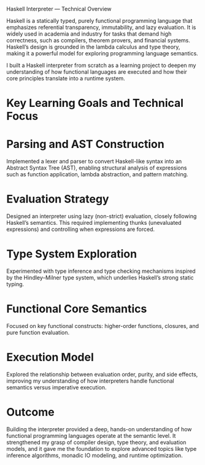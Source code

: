 Haskell Interpreter — Technical Overview

Haskell is a statically typed, purely functional programming language that emphasizes referential transparency, immutability, and lazy evaluation. It is widely used in academia and industry for tasks that demand high correctness, such as compilers, theorem provers, and financial systems. Haskell’s design is grounded in the lambda calculus and type theory, making it a powerful model for exploring programming language semantics.

I built a Haskell interpreter from scratch as a learning project to deepen my understanding of how functional languages are executed and how their core principles translate into a runtime system.

# Key Learning Goals and Technical Focus

# Parsing and AST Construction
Implemented a lexer and parser to convert Haskell-like syntax into an Abstract Syntax Tree (AST), enabling structural analysis of expressions such as function application, lambda abstraction, and pattern matching.

# Evaluation Strategy
Designed an interpreter using lazy (non-strict) evaluation, closely following Haskell’s semantics. This required implementing thunks (unevaluated expressions) and controlling when expressions are forced.

# Type System Exploration
Experimented with type inference and type checking mechanisms inspired by the Hindley–Milner type system, which underlies Haskell’s strong static typing.

# Functional Core Semantics
Focused on key functional constructs: higher-order functions, closures, and pure function evaluation.

# Execution Model
Explored the relationship between evaluation order, purity, and side effects, improving my understanding of how interpreters handle functional semantics versus imperative execution.

# Outcome

Building the interpreter provided a deep, hands-on understanding of how functional programming languages operate at the semantic level. It strengthened my grasp of compiler design, type theory, and evaluation models, and it gave me the foundation to explore advanced topics like type inference algorithms, monadic IO modeling, and runtime optimization.
